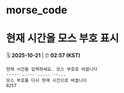 # morse_code
# 현재 시간을 모스 부호 표시
<!-- MORSE_TIME_START -->
🗓️ **2025-10-21** | ⏰ **02:57 (KST)**

```
현재 시간을 입력하세요. 모스 부호로 바꿉니다
----- ..--- ..... --...
모스 부호를 다시 현재 시간으로 바꿉니다
0257
```
<!-- MORSE_TIME_END -->
